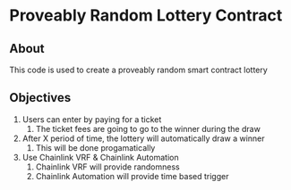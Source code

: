 # Proveably Random Lottery Contract

## About

This code is used to create a proveably random smart contract lottery

## Objectives

1. Users can enter by paying for a ticket
    1. The ticket fees are going to go to the winner during the draw
2. After X period of time, the lottery will automatically draw a winner
    1. This will be done progamatically
3. Use Chainlink VRF & Chainlink Automation
    1. Chainlink VRF will provide randomness
    2. Chainlink Automation will provide time based trigger
